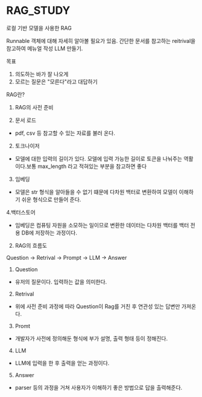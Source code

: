 # RAG_STUDY
로컬 기반 모델을 사용한 RAG

Runnable 객체에 대해 자세히 알아볼 필요가 있음.
간단한 문서를 참고하는 reitrival을 참고하여 메뉴얼 작성 LLM 만들기.

목표
1. 의도하는 바가 잘 나오게
2. 모르는 질문은 "모른다"라고 대답하기

RAG란?

1. RAG의 사전 준비

  1. 문서 로드
  - pdf, csv 등 참고할 수 있는 자료를 불러 온다.
  
  2. 토크나이저
  - 모델에 대한 입력의 길이가 있다. 모델에 입력 가능한 길이로 토큰을 나눠주는 역활이다.보통 max_length 라고 적혀있는 부분을 참고하면 좋다
  
  3. 임베딩
  - 모델은 str 형식을 알아들을 수 없기 떄문에 다차원 백터로 변환하여 모델이 이해하기 쉬운 형식으로 만들어 준다.
  
  4.백터스토어
  - 임베딩은 컴퓨팅 자원을 소모하는 일이므로 변환한 데이터는 다차원 백터를 백터 전용 DB에 저장하는 과정이다.

2. RAG의 흐름도

  Question -> Retrival -> Prompt -> LLM -> Answer
  
  1. Question
  - 유저의 질문이다. 입력하는 값을 의미한다.
  
  2. Retrival
  - 위에 사전 준비 과정에 따라 Question이 Rag를 거친 후 연관성 있는 답변만 가져온다.
  
  3.  Promt
  - 개발자가 사전에 정의해둔 형식에 부가 설명, 출력 형태 등이 정해진다.
  
  4. LLM
  - LLM에 입력을 한 후 출력을 얻는 과정이다.
  
  5. Answer
  - parser 등의 과정을 거쳐 사용자가 이해하기 좋은 방법으로 답을 출력해준다.
